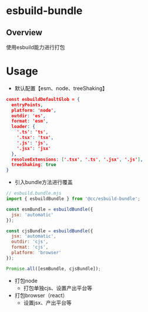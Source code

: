 # esbuild-bundle

## Overview

使用esbuild能力进行打包

# Usage

- 默认配置【esm、node、treeShaking】

```json
const esbuildDefaultGlob = {
  entryPoints,
  platform: 'node',
  outdir: 'es',
  format: 'esm',
  loader: {
    '.ts': 'ts',
    '.tsx': 'tsx',
    '.js': 'js',
    '.jsx': 'jsx'
  },
  resolveExtensions: ['.tsx', '.ts', '.jsx', '.js'],
  treeShaking: true
}
```

- 引入bundle方法进行覆盖

```jsx
// esbuild.bundle.mjs
import { esbuildBundle } from '@cc/esbuild-bundle';

const esmBundle = esbuildBundle({
  jsx: 'automatic'
});

const cjsBundle = esbuildBundle({
  jsx: 'automatic',
  outdir: 'cjs',
  format: 'cjs',
  platform: 'browser'
});

Promise.all([esmBundle, cjsBundle]);
```

- 打包node
  - 打包单独cjs、设置产出平台等
- 打包browser（react）
  - 设置jsx、产出平台等

